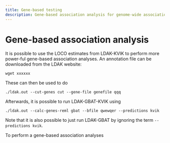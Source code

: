 ```yaml
---
title: Gene-based testing
description: Gene-based association analysis for genome-wide association studies
---
```


# Gene-based association analysis

It is possible to use the LOCO estimates from LDAK-KVIK to perform more power-ful gene-based association analyses. An annotation file can be downloaded from the LDAK website:

```
wget xxxxxx
```

These can then be used to do

```
./ldak.out --cut-genes cut --gene-file genefile qqq
```

Afterwards, it is possible to run LDAK-GBAT-KVIK using
```
./ldak.out --calc-genes-reml gbat --bfile qwewqer --predictions kvik
```

Note that it is also possible to just run LDAK-GBAT by ignoring the term `--predictions kvik`.

To perform a gene-based association analyses 